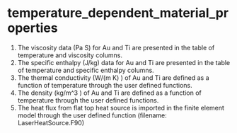 # temperature_dependent_material_properties
1. The viscosity data (Pa S) for Au and Ti are presented in the table of temperature and viscosity columns.
2. The specific enthalpy (J/kg)  data for Au and Ti are presented in the table of temperature and specific enthalpy columns.
3. The thermal conductivity (W/(m K) ) of Au and Ti are defined as a function of temperature through the user defined functions.
4. The density (kg/m^3 ) of Au and Ti are defined as a function of temperature through the user defined functions.
5. The heat flux from flat top heat source is imported in the finite element model through the user defined function  (filename: LaserHeatSource.F90)
